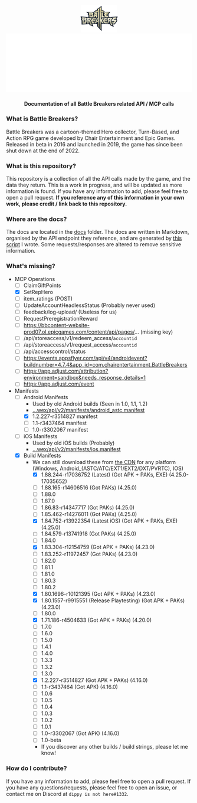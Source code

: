 <br />
<div align=center>
    <a id="back-to-top"></a>
    <div align="center">
        <a href="https://github.com/dippyshere/battle-breakers-documentation">
            <img src='res/BattleBreakers_Logo.png' width='100' alt="" />
            <img src="res/bbdocsh1.svg" alt="Battle Breakers Documentation" />
        </a>
    </div>
  <h4> Documentation of all Battle Breakers related API / MCP calls</h4>
</div>

### What is Battle Breakers?

Battle Breakers was a cartoon-themed Hero collector, Turn-Based, and Action RPG game developed by Chair Entertainment
and Epic Games. Released in beta in 2016 and launched in 2019, the game has since been shut down at the end of 2022.

### What is this repository?

This repository is a collection of all the API calls made by the game, and the data they return. This is a work in
progress, and will be updated as more information is found. If you have any information to add, please feel free to open
a pull request. **If you reference any of this information in your own work, please credit / link back to this
repository.**

### Where are the docs?

The docs are located in the [docs](docs) folder. The docs are written in Markdown, organised by the API endpoint they
reference, and are generated by [this script](res/har%20markdown%20renderer.py) I wrote. Some requests/responses are
altered to remove sensitive information.

### What's missing?

- MCP Operations
    - [ ] ClaimGiftPoints
    - [x] SetRepHero
    - [ ] item_ratings (POST)
    - [ ] UpdateAccountHeadlessStatus (Probably never used)
    - [ ] feedback/log-upload/ (Useless for us)
    - [ ] RequestPreregistrationReward
    - [ ] https://bbcontent-website-prod07.ol.epicgames.com/content/api/pages/... (missing key)
    - [ ] /api/storeaccess/v1/redeem_access/`accountid`
    - [ ] /api/storeaccess/v1/request_access/`accountid`
    - [ ] /api/accesscontrol/status
    - [ ] https://events.appsflyer.com/api/v4/androidevent?buildnumber=4.7.4&app_id=com.chairentertainment.BattleBreakers
    - [ ] https://app.adjust.com/attribution?environment=sandbox&needs_response_details=1
    - [ ] https://app.adjust.com/event
- Manifests
    - [ ] Android Manifests
        - Used by old Android builds (Seen in 1.0, 1.1, 1.2)
        - [...wex/api/v2/manifests/android_astc.manifest](https://wex-public-service-live-prod.ol.epicgames.com/wex/api/v2/manifests/android_astc.manifest?nocache=789564886)
        - [x] 1.2.227-r3514827 manifest
        - [ ] 1.1-r3437464 manifest
        - [ ] 1.0-r3302067 manifest
    - [ ] iOS Manifests
        - Used by old iOS builds (Probably)
        - [...wex/api/v2/manifests/ios.manifest](https://wex-public-service-live-prod.ol.epicgames.com/wex/api/v2/manifests/ios.manifest)
    - [x] Build Manifests
        - We can still download these
          from [the CDN](https://battlebreakers-live-cdn.ol.epicgames.com/1.88.244-r17036752/BuildManifest-Windows.txt)
          for any platform (Windows, Android_(ASTC/ATC/EXT1/EXT2/DXT/PVRTC), IOS)
            - [x] 1.88.244-r17036752 (Latest) (Got APK + PAKs, EXE) (4.25.0-17035652)
            - [ ] 1.88.165-r14606516 (Got PAKs) (4.25.0)
            - [ ] 1.88.0
            - [ ] 1.87.0
            - [ ] 1.86.83-r14347717 (Got PAKs) (4.25.0)
            - [ ] 1.85.462-r14276011 (Got PAKs) (4.25.0)
            - [x] 1.84.752-r13922354 (Latest iOS) (Got APK + PAKs, EXE) (4.25.0)
            - [ ] 1.84.579-r13741918 (Got PAKs) (4.25.0)
            - [ ] 1.84.0
            - [x] 1.83.304-r12154759 (Got APK + PAKs) (4.23.0)
            - [ ] 1.83.252-r11972457 (Got PAKs) (4.23.0)
            - [ ] 1.82.0
            - [ ] 1.81.1
            - [ ] 1.81.0
            - [ ] 1.80.3
            - [ ] 1.80.2
            - [x] 1.80.1696-r10121395 (Got APK + PAKs) (4.23.0)
            - [x] 1.80.1557-r9915551 (Release Playtesting) (Got APK + PAKs) (4.23.0)
            - [ ] 1.80.0
            - [x] 1.71.186-r4504633 (Got APK + PAKs) (4.20.0)
            - [ ] 1.7.0
            - [ ] 1.6.0
            - [ ] 1.5.0
            - [ ] 1.4.1
            - [ ] 1.4.0
            - [ ] 1.3.3
            - [ ] 1.3.2
            - [ ] 1.3.0
            - [x] 1.2.227-r3514827 (Got APK + PAKs) (4.16.0)
            - [ ] 1.1-r3437464 (Got APK) (4.16.0)
            - [ ] 1.0.6
            - [ ] 1.0.5
            - [ ] 1.0.4
            - [ ] 1.0.3
            - [ ] 1.0.2
            - [ ] 1.0.1
            - [ ] 1.0-r3302067 (Got APK) (4.16.0)
            - [ ] 1.0-beta
            - If you discover any other builds / build strings, please let me know!

### How do I contribute?

If you have any information to add, please feel free to open a pull request. If you have any questions/requests, please
feel free to open an issue, or contact me on Discord at `dippy is not here#1332`.
